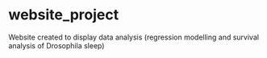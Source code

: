 # website_project
Website created to display data analysis (regression modelling and survival analysis of Drosophila sleep)
